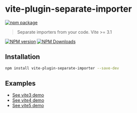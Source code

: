 # vite-plugin-separate-importer

[![npm package](https://nodei.co/npm/vite-plugin-separate-importer.png?downloads=true&downloadRank=true&stars=true)](https://www.npmjs.com/package/vite-plugin-separate-importer)

> Separate importers from your code. Vite >= 3.1

[![NPM version](https://img.shields.io/npm/v/vite-plugin-separate-importer.svg?style=flat)](https://npmjs.org/package/vite-plugin-separate-importer)
[![NPM Downloads](https://img.shields.io/npm/dm/vite-plugin-separate-importer.svg?style=flat)](https://npmjs.org/package/vite-plugin-separate-importer)

## Installation

```bash
npm install vite-plugin-separate-importer --save-dev
```

## Examples

* [See vite3 demo](../../examples/vite3-demo)
* [See vite4 demo](../../examples/vite4-demo)
* [See vite5 demo](../../examples/vite5-demo)
